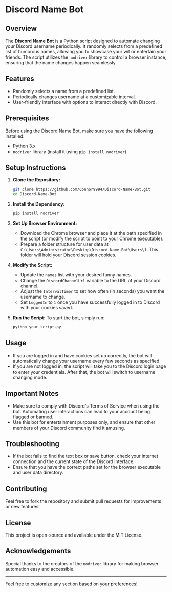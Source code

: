 # Discord Name Bot

## Overview
The **Discord Name Bot** is a Python script designed to automate changing your Discord username periodically. It randomly selects from a predefined list of humorous names, allowing you to showcase your wit or entertain your friends. The script utilizes the `nodriver` library to control a browser instance, ensuring that the name changes happen seamlessly.

## Features
- Randomly selects a name from a predefined list.
- Periodically changes username at a customizable interval.
- User-friendly interface with options to interact directly with Discord.

## Prerequisites
Before using the Discord Name Bot, make sure you have the following installed:
- Python 3.x
- `nodriver` library (install it using `pip install nodriver`)

## Setup Instructions

1. **Clone the Repository:**
   ```bash
   git clone https://github.com/Connor9994/Discord-Name-Bot.git
   cd Discord-Name-Bot
   ```

2. **Install the Dependency:**
   ```bash
   pip install nodriver
   ```

3. **Set Up Browser Environment:**
   - Download the Chrome browser and place it at the path specified in the script (or modify the script to point to your Chrome executable).
   - Prepare a folder structure for user data at `C:\Users\Administrator\Desktop\Discord-Name-Bot\Users\1`. This folder will hold your Discord session cookies.

4. **Modify the Script:**
   - Update the `names` list with your desired funny names.
   - Change the `DiscordChannelUrl` variable to the URL of your Discord channel.
   - Adjust the `IntervalTimer` to set how often (in seconds) you want the username to change.
   - Set `LoggedIn` to `1` once you have successfully logged in to Discord with your cookies saved.

5. **Run the Script:**
   To start the bot, simply run:
   ```bash
   python your_script.py
   ```

## Usage
- If you are logged in and have cookies set up correctly, the bot will automatically change your username every few seconds as specified.
- If you are not logged in, the script will take you to the Discord login page to enter your credentials. After that, the bot will switch to username changing mode.

## Important Notes
- Make sure to comply with Discord's Terms of Service when using the bot. Automating user interactions can lead to your account being flagged or banned.
- Use this bot for entertainment purposes only, and ensure that other members of your Discord community find it amusing.

## Troubleshooting
- If the bot fails to find the text box or save button, check your internet connection and the current state of the Discord interface.
- Ensure that you have the correct paths set for the browser executable and user data directory.

## Contributing
Feel free to fork the repository and submit pull requests for improvements or new features!

## License
This project is open-source and available under the MIT License.

## Acknowledgements
Special thanks to the creators of the `nodriver` library for making browser automation easy and accessible.

--- 

Feel free to customize any section based on your preferences!
